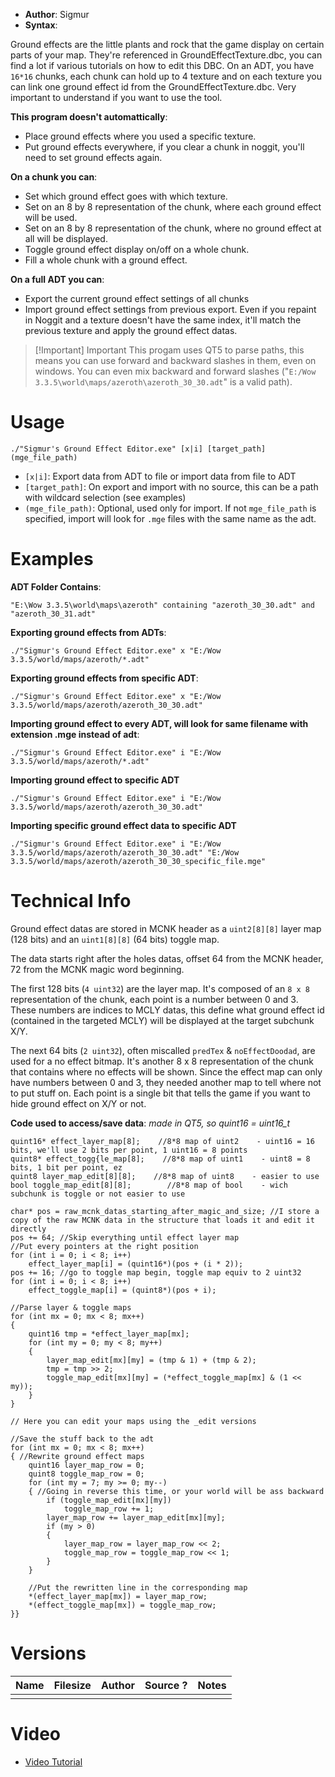 - **Author**: Sigmur
- **Syntax**:

Ground effects are the little plants and rock that the game display on certain parts of your map. They're referenced in GroundEffectTexture.dbc, you can find a lot if various tutorials on how to edit this DBC. On an ADT, you have `16*16` chunks, each chunk can hold up to 4 texture and on each texture you can link one ground effect id from the GroundEffectTexture.dbc. Very important to understand if you want to use the tool.

**This program doesn't automattically**:
- Place ground effects where you used a specific texture.
- Put ground effects everywhere, if you clear a chunk in noggit, you'll need to set ground effects again.

**On a chunk you can**:
- Set which ground effect goes with which texture.
- Set on an 8 by 8 representation of the chunk, where each ground effect will be used.
- Set on an 8 by 8 representation of the chunk, where no ground effect at all will be displayed.
- Toggle ground effect display on/off on a whole chunk.
- Fill a whole chunk with a ground effect.

**On a full ADT you can**:
- Export the current ground effect settings of all chunks
- Import ground effect settings from previous export. Even if you repaint in Noggit and a texture doesn't have the same index, it'll match the previous texture and apply the ground effect datas.

> [!Important] Important
> This progam uses QT5 to parse paths, this means you can use forward and backward slashes in them, even on windows. You can even mix backward and forward slashes ("`E:/Wow 3.3.5\world\maps/azeroth\azeroth_30_30.adt`" is a valid path).

# Usage

```
./"Sigmur's Ground Effect Editor.exe" [x|i] [target_path] (mge_file_path)
```

- `[x|i]`: Export data from ADT to file or import data from file to ADT
- `[target_path]`: On export and import with no source, this can be a path with wildcard selection (see examples)
- `(mge_file_path)`: Optional, used only for import. If not `mge_file_path` is specified, import will look for `.mge` files with the same name as the adt.

# Examples

**ADT Folder Contains**:
```
"E:\Wow 3.3.5\world\maps\azeroth" containing "azeroth_30_30.adt" and "azeroth_30_31.adt"
```

**Exporting ground effects from ADTs**:
```
./"Sigmur's Ground Effect Editor.exe" x "E:/Wow 3.3.5/world/maps/azeroth/*.adt"
```

**Exporting ground effects from specific ADT**:
```
./"Sigmur's Ground Effect Editor.exe" x "E:/Wow 3.3.5/world/maps/azeroth/azeroth_30_30.adt"
```

**Importing ground effect to every ADT, will look for same filename with extension .mge instead of adt**:
```
./"Sigmur's Ground Effect Editor.exe" i "E:/Wow 3.3.5/world/maps/azeroth/*.adt"
```

**Importing ground effect to specific ADT**
```
./"Sigmur's Ground Effect Editor.exe" i "E:/Wow 3.3.5/world/maps/azeroth/azeroth_30_30.adt"
```

**Importing specific ground effect data to specific ADT**
```
./"Sigmur's Ground Effect Editor.exe" i "E:/Wow 3.3.5/world/maps/azeroth/azeroth_30_30.adt" "E:/Wow 3.3.5/world/maps/azeroth/azeroth_30_30_specific_file.mge"
```

# Technical Info

Ground effect datas are stored in MCNK header as a `uint2[8][8]` layer map (128 bits) and an `uint1[8][8]` (64 bits) toggle map.

The data starts right after the holes datas, offset 64 from the MCNK header, 72 from the MCNK magic word beginning.

The first 128 bits (`4 uint32`) are the layer map. It's composed of an `8 x 8` representation of the chunk, each point is a number between 0 and 3. These numbers are indices to MCLY datas, this define what ground effect id (contained in the targeted MCLY) will be displayed at the target subchunk X/Y.

The next 64 bits (`2 uint32`), often miscalled `predTex` & `noEffectDoodad`, are used for a no effect bitmap. It's another 8 x 8 representation of the chunk that contains where no effects will be shown. Since the effect map can only have numbers between 0 and 3, they needed another map to tell where not to put stuff on. Each point is a single bit that tells the game if you want to hide ground effect on X/Y or not.

**Code used to access/save data**:
_made in QT5, so quint16 = uint16_t_

```
quint16* effect_layer_map[8];    //8*8 map of uint2    - uint16 = 16 bits, we'll use 2 bits per point, 1 uint16 = 8 points
quint8* effect_togg{le_map[8];    //8*8 map of uint1    - uint8 = 8 bits, 1 bit per point, ez
quint8 layer_map_edit[8][8];    //8*8 map of uint8    - easier to use
bool toggle_map_edit[8][8];        //8*8 map of bool    - wich subchunk is toggle or not easier to use

char* pos = raw_mcnk_datas_starting_after_magic_and_size; //I store a copy of the raw MCNK data in the structure that loads it and edit it directly
pos += 64; //Skip everything until effect layer map
//Put every pointers at the right position
for (int i = 0; i < 8; i++)
    effect_layer_map[i] = (quint16*)(pos + (i * 2));
pos += 16; //go to toggle map begin, toggle map equiv to 2 uint32
for (int i = 0; i < 8; i++)
    effect_toggle_map[i] = (quint8*)(pos + i);

//Parse layer & toggle maps
for (int mx = 0; mx < 8; mx++)
{
    quint16 tmp = *effect_layer_map[mx];
    for (int my = 0; my < 8; my++)
    {
        layer_map_edit[mx][my] = (tmp & 1) + (tmp & 2);
        tmp = tmp >> 2;
        toggle_map_edit[mx][my] = (*effect_toggle_map[mx] & (1 << my));
    }
}

// Here you can edit your maps using the _edit versions

//Save the stuff back to the adt
for (int mx = 0; mx < 8; mx++)
{ //Rewrite ground effect maps
    quint16 layer_map_row = 0;
    quint8 toggle_map_row = 0;
    for (int my = 7; my >= 0; my--)
    { //Going in reverse this time, or your world will be ass backward
        if (toggle_map_edit[mx][my])
            toggle_map_row += 1;
        layer_map_row += layer_map_edit[mx][my];
        if (my > 0)
        {
            layer_map_row = layer_map_row << 2;
            toggle_map_row = toggle_map_row << 1;
        }
    }

    //Put the rewritten line in the corresponding map
    *(effect_layer_map[mx]) = layer_map_row;
    *(effect_toggle_map[mx]) = toggle_map_row;
}}
```


# Versions

| Name | Filesize | Author | Source ? | Notes |
| ---- | -------- | ------ | -------- | ----- |
|      |          |        |          |       |

# Video

- [Video Tutorial](https://www.youtube.com/watch?v=rNrmRSBZ4iM)